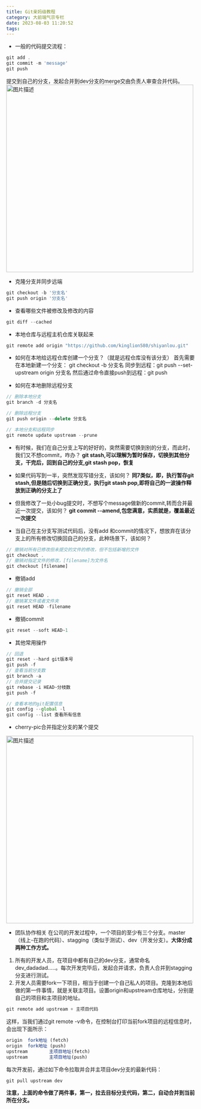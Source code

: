 ```yaml
---
title: Git亲妈级教程
category: 大前端气宗专栏
date: 2023-08-03 11:20:52
tags:
---
```


- 一般的代码提交流程：
```javascript
git add .
git commit -m 'message'
git push
```
提交到自己的分支，发起合并到dev分支的merge交由负责人审查合并代码。
<img src="/img/git.jpg" alt="图片描述" width="500">

- 克隆分支并同步远端
```javascript
git checkout -b '分支名'
git push origin '分支名'
```

- 查看哪些文件被修改及修改的内容
```javascript
git diff --cached
```

- 本地仓库与远程主机仓库关联起来
```javascript
git remote add origin "https://github.com/kinglion580/shiyanlou.git"
```

- 如何在本地给远程仓库创建一个分支？（就是远程仓库没有该分支）
首先需要在本地新建一个分支： git checkout -b 分支名
同步到远程：git push --set-upstream origin 分支名
然后通过命令直接push到远程：git push

- 如何在本地删除远程分支
```javascript
// 删除本地分支
git branch -d 分支名

// 删除远程分支
git push origin --delete 分支名

// 本地分支和远程同步
git remote update upstream --prune
```

- 有时候，我们在自己分支上写的好好的，突然需要切换到别的分支，而此时，我们又不想commit，咋办？
**git stash,可以理解为暂时保存，切换到其他分支，干完后，回到自己的分支,git stash pop，恢复**

- 如果代码写到一半，突然发现写错分支，该如何？
**同7类似，即，执行暂存git stash,但是随后切换到正确分支，执行git stash pop,即将自己的一波操作释放到正确的分支上了**

- 但我修改了一处小bug提交时，不想写个message做新的commit,转而合并最近一次提交，该如何？
**git commit --amend,包您满意，实质就是，覆盖最近一次提交**

- 当自己在主分支写测试代码后，没有add 和commit的情况下，想放弃在该分支上的所有修改切换回自己的分支，此种场景下，该如何？
```javascript
// 撤销对所有已修改但未提交的文件的修改，但不包括新增的文件
git checkout .
// 撤销对指定文件的修改，[filename]为文件名
git checkout [filename] 
```
- 撤销add
```javascript
// 撤销全部
git reset HEAD .
// 撤销某文件或者文件夹
git reset HEAD -filename
```

- 撤销commit
```javascript
git reset --soft HEAD~1
```

- 其他常用操作
```javascript
// 回退
git reset --hard git版本号 
git push -f
// 查看当前分支数
git branch -a
// 合并提交记录
git rebase -i HEAD~分枝数
git push -f

// 查看本地的git配置信息
git config --global -l
git config --list 查看所有信息
```

- cherry-pic合并指定分支的某个提交
<img src="/img/cherry.jpg" alt="图片描述" width="500">

- 团队协作相关
在公司的开发过程中，一个项目的至少有三个分支。master（线上-在跑的代码）、stagging（类似于测试）、dev（开发分支）。**大体分成两种工作方式。**
1. 所有的开发人员，在项目中都有自己的dev分支，通常命名dev_dadadad.....。每次开发完毕后，发起合并请求，负责人合并到stagging分支进行测试。
2. 开发人员需要fork一下项目，相当于创建一个自己私人的项目。克隆到本地后做的第一件事情，就是关联主项目。设置origin和upstream仓库地址，分别是自己的项目和主项目的地址。
```javascript
git remote add upstream + 主项目代码
```
这样，当我们通过git remote -v命令，在控制台打印当前fork项目的远程信息时，会出现下面所示：
```javascript
origin  fork地址 (fetch)
origin  fork地址 (push)
upstream        主项目地址(fetch)
upstream        主项目地址(push)
```
每次开发前，通过如下命令拉取并合并主项目dev分支的最新代码：
```javascript
git pull upstream dev
```
**注意，上面的命令做了两件事，第一，拉去目标分支代码，第二，自动合并到当前所在分支。**